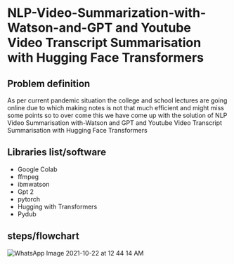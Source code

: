 # NLP-Video-Summarization-with-Watson-and-GPT and Youtube Video Transcript Summarisation with Hugging Face Transformers

## Problem definition
As per current pandemic situation the college and school lectures are going online due to which making notes is not that much efficient and might miss some points so to over come this we have come up with the solution of NLP Video Summarisation with-Watson and GPT and Youtube Video Transcript Summarisation with Hugging Face Transformers


## Libraries list/software
- Google Colab
- ffmpeg
- ibmwatson
- Gpt 2
- pytorch
- Hugging with Transformers
- Pydub


## steps/flowchart
![WhatsApp Image 2021-10-22 at 12 44 14 AM](https://user-images.githubusercontent.com/54675828/138342624-4d5cbb69-346c-4ab1-b3f7-cfac66b721bf.jpeg)




